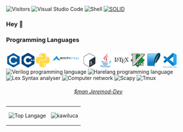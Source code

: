 ![Visitors](https://api.visitorbadge.io/api/visitors?path=https%3A%2F%2Fgithub.com%2FJeremod-Dev%2FJeremod-Dev&labelColor=%23128dca&countColor=%234e4e4e&style=flat)
![Visual Studio Code](https://img.shields.io/badge/--007ACC?logo=visual%20studio%20code&logoColor=ffffff)
![Shell](https://badgen.net/badge/icon/terminal?icon=terminal&label)
[![SOLID](https://img.shields.io/badge/SOLID-blue.svg)](https://shields.io/)

### Hey 👋

### Programming Languages

<img src="https://github.com/devicons/devicon/blob/master/icons/c/c-plain.svg" alt="c programming language"   height="40"/><img src="https://github.com/devicons/devicon/blob/master/icons/cplusplus/cplusplus-plain.svg" alt="c++ programming language"   height="40" /><img src="https://github.com/devicons/devicon/blob/master/icons/python/python-plain.svg" alt="python programming language"   height="40" />
<img src="https://github.com/devicons/devicon/blob/master/icons/archlinux/archlinux-original-wordmark.svg" alt="Archlinux" width="80" height="50" />
<img src="https://github.com/devicons/devicon/blob/master/icons/bash/bash-original.svg" alt="Bash programming language"   height="40" />
<img src="https://github.com/devicons/devicon/blob/master/icons/java/java-original.svg" alt="Java programming language"   height="40" />
<img src="https://github.com/devicons/devicon/blob/master/icons/latex/latex-original.svg" alt="Latex language"   height="40" />
<img src="https://github.com/devicons/devicon/blob/master/icons/vim/vim-original.svg" alt="Vim"   height="40" />
<img src="https://github.com/devicons/devicon/blob/master/icons/sqlite/sqlite-original.svg" alt="Sqlite"   height="40" />
<img src="https://github.com/devicons/devicon/blob/master/icons/vscode/vscode-original-wordmark.svg" alt="VSCode"   height="40" />
<img src="https://www.svgrepo.com/show/374163/verilog.svg" alt="Verilog programming language"   height="40" />
<img src="https://torresjrjr.com/archive/2022-05-02-welcome-harelang/harriet.png" alt="Harelang programming language"   height="40" />
<img src="https://repository-images.githubusercontent.com/545114802/4ab51785-5e5b-4750-a523-250ce2421eb9" alt="Lex Syntax analyser" height="40" />
<img src="https://pic.onlinewebfonts.com/thumbnails/icons_459559.svg" alt="Computer network" height="40" />
<img src="https://raw.githubusercontent.com/secdev/scapy/master/doc/scapy/graphics/scapy_logo.png" alt="Scapy" height="40" />
<img src="https://upload.wikimedia.org/wikipedia/commons/thumb/e/e4/Tmux_logo.svg/608px-Tmux_logo.svg.png" alt="Tmux" height="20" />


<h6 align="center"><a href="#" target="_blank">$man Jeremod-Dev</a></h6>

<table align="center">
  <tr>
    <td>
      <img src="https://github-readme-stats.vercel.app/api/top-langs/?username=kawiluca" alt="Top Langage"/>
    </td>
    <td>
      <p align="center"> <img src="https://github-readme-stats.vercel.app/api?username=kawiluca&show_icons=true" alt="kawiluca" />
    </td>
  </tr>
</table>


